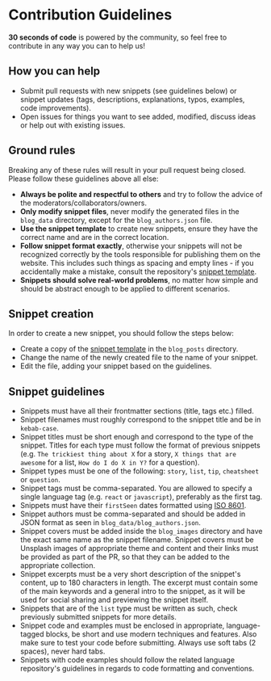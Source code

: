 # Contribution Guidelines

**30 seconds of code** is powered by the community, so feel free to contribute in any way you can to help us!

## How you can help

- Submit pull requests with new snippets (see guidelines below) or snippet updates (tags, descriptions, explanations, typos, examples, code improvements).
- Open issues for things you want to see added, modified, discuss ideas or help out with existing issues.

## Ground rules

Breaking any of these rules will result in your pull request being closed. Please follow these guidelines above all else:

- **Always be polite and respectful to others** and try to follow the advice of the moderators/collaborators/owners.
- **Only modify snippet files**, never modify the generated files in the `blog_data` directory, except for the `blog_authors.json` file.
- **Use the snippet template** to create new snippets, ensure they have the correct name and are in the correct location.
- **Follow snippet format exactly**, otherwise your snippets will not be recognized correctly by the tools responsible for publishing them on the website. This includes such things as spacing and empty lines - if you accidentally make a mistake, consult the repository's [snippet template](snippet-template.md).
- **Snippets should solve real-world problems**, no matter how simple and should be abstract enough to be applied to different scenarios.

## Snippet creation

In order to create a new snippet, you should follow the steps below:

- Create a copy of the [snippet template](snippet-template.md) in the `blog_posts` directory.
- Change the name of the newly created file to the name of your snippet.
- Edit the file, adding your snippet based on the guidelines.

## Snippet guidelines

- Snippets must have all their frontmatter sections (title, tags etc.) filled.
- Snippet filenames must roughly correspond to the snippet title and be in `kebab-case`.
- Snippet titles must be short enough and correspond to the type of the snippet. Titles for each type must follow the format of previous snippets (e.g. `The trickiest thing about X` for a story, `X things that are awesome` for a list, `How do I do X in Y?` for a question).
- Snippet types must be one of the following: `story`, `list`, `tip`, `cheatsheet` or `question`.
- Snippet tags must be comma-separated. You are allowed to specify a single language tag (e.g. `react` or `javascript`), preferably as the first tag.
- Snippets must have their `firstSeen` dates formatted using [ISO 8601](https://en.wikipedia.org/wiki/ISO_8601).
- Snippet authors must be comma-separated and should be added in JSON format as seen in `blog_data/blog_authors.json`.
- Snippet covers must be added inside the `blog_images` directory and have the exact same name as the snippet filename. Snippet covers must be Unsplash images of appropriate theme and content and their links must be provided as part of the PR, so that they can be added to the appropriate collection.
- Snippet excerpts must be a very short description of the snippet's content, up to 180 characters in length. The excerpt must contain some of the main keywords and a general intro to the snippet, as it will be used for social sharing and previewing the snippet itself.
- Snippets that are of the `list` type must be written as such, check previously submitted snippets for more details.
- Snippet code and examples must be enclosed in appropriate, language-tagged blocks, be short and use modern techniques and features. Also make sure to test your code before submitting. Always use soft tabs (2 spaces), never hard tabs.
- Snippets with code examples should follow the related language repository's guidelines in regards to code formatting and conventions.
